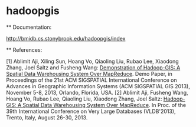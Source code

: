 # hadoopgis

** Documentation: 

http://bmidb.cs.stonybrook.edu/hadoopgis/index

** References: 

[1] Ablimit Aji, Xiling Sun, Hoang Vo, Qiaoling Liu, Rubao Lee, Xiaodong Zhang, Joel Saltz and Fusheng Wang: [Demonstration of Hadoop-GIS: A Spatial Data Warehousing System Over MapReduce](https://dl.acm.org/doi/10.1145/2525314.2525320). Demo Paper, in Proceedings of the 21st ACM SIGSPATIAL International Conference on Advances in Geographic Information Systems (ACM SIGSPATIAL GIS 2013), November 5-8, 2013, Orlando, Florida, USA.
[2] Ablimit Aji, Fusheng Wang, Hoang Vo, Rubao Lee, Qiaoling Liu, Xiaodong Zhang, Joel Saltz: [Hadoop-GIS: A Spatial Data Warehousing System Over MapReduce](https://dl.acm.org/doi/10.14778/2536222.2536227). In Proc. of the 39th International Conference on Very Large Databases (VLDB'2013), Trento, Italy, August 26-30, 2013.
